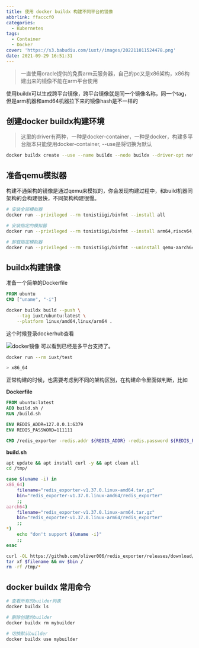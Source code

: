 ```yaml
---
title: 使用 docker buildx 构建不同平台的镜像
abbrlink: ffacccf0
categories:
  - Kubernetes
tags:
  - Container
  - Docker
cover: 'https://s3.babudiu.com/iuxt//images/202211011524478.png'
date: 2021-09-29 16:51:31
---
```


> 一直使用oracle提供的免费arm云服务器，自己的pc又是x86架构，x86构建出来的镜像不能在arm平台使用

使用buildx可以生成跨平台镜像，跨平台镜像就是同一个镜像名称，同一个tag，但是arm机器和amd64机器拉下来的镜像hash是不一样的

## 创建docker buildx构建环境

> 这里的driver有两种，一种是docker-container，一种是docker，构建多平台版本只能使用docker-container, --use是将切换为默认

```bash
docker buildx create --use --name buildx --node buildx --driver-opt network=host
```

## 准备qemu模拟器

构建不通架构的镜像是通过qemu来模拟的，你会发现构建过程中，和build机器同架构的会构建很快，不同架构构建很慢。

```bash
# 安装全部模拟器
docker run --privileged --rm tonistiigi/binfmt --install all

# 安装指定的模拟器
docker run --privileged --rm tonistiigi/binfmt --install arm64,riscv64,arm

# 卸载指定模拟器
docker run --privileged --rm tonistiigi/binfmt --uninstall qemu-aarch64
```

## buildx构建镜像

准备一个简单的Dockerfile

```dockerfile
FROM ubuntu
CMD ["uname", "-i"]
```

```bash
docker buildx build --push \
    --tag iuxt/ubuntu:latest \
    --platform linux/amd64,linux/arm64 .
```

这个时候登录dockerhub查看

![docker镜像](https://s3.babudiu.com/iuxt//images/20220518103637.png)
可以看到已经是多平台支持了。

```bash
docker run --rm iuxt/test

> x86_64
```

正常构建的时候，也需要考虑到不同的架构区别，在构建命令里面做判断，比如

**Dockerfile**

```dockerfile
FROM ubuntu:latest
ADD build.sh /
RUN /build.sh

ENV REDIS_ADDR=127.0.0.1:6379
ENV REDIS_PASSWORD=111111

CMD /redis_exporter -redis.addr ${REDIS_ADDR} -redis.password ${REDIS_PASSWORD}
```

**build.sh**

```bash
apt update && apt install curl -y && apt clean all
cd /tmp/ 

case $(uname -i) in
x86_64)
    filename="redis_exporter-v1.37.0.linux-amd64.tar.gz"
    bin="redis_exporter-v1.37.0.linux-amd64/redis_exporter"
    ;;
aarch64)
    filename="redis_exporter-v1.37.0.linux-arm64.tar.gz"
    bin="redis_exporter-v1.37.0.linux-arm64/redis_exporter"
    ;;
*)
    echo "don't support $(uname -i)"
    ;;
esac

curl -OL https://github.com/oliver006/redis_exporter/releases/download/v1.37.0/$filename
tar xf $filename && mv $bin /
rm -rf /tmp/*
```

## docker buildx 常用命令

```bash
# 查看所有的builder列表
docker buildx ls

# 删除创建的builder
docker buildx rm mybuilder

# 切换默认builder
docker buildx use mybuilder
```
